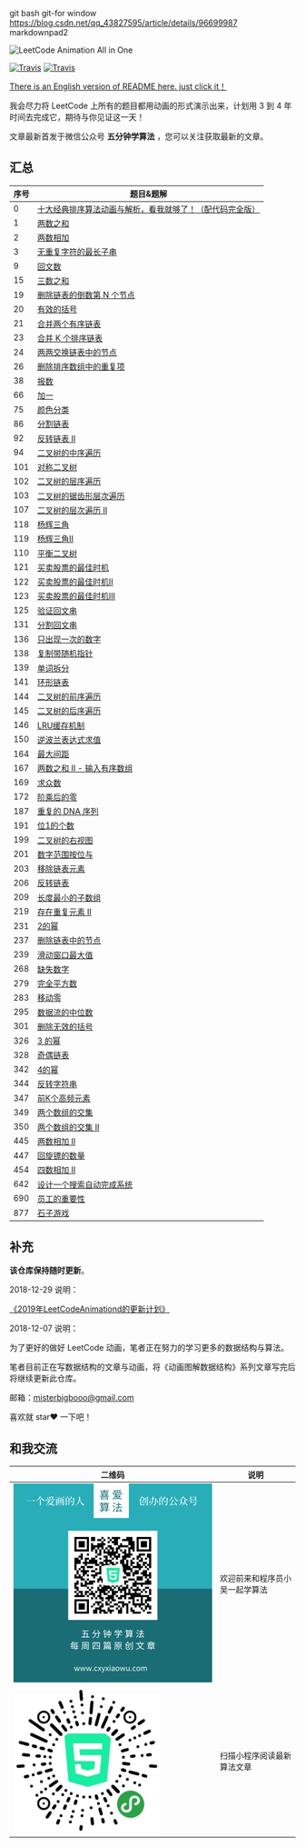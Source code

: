 git bash git-for window
https://blog.csdn.net/qq_43827595/article/details/96699987 markdownpad2

![LeetCode Animation All in One](https://upload-images.jianshu.io/upload_images/1940317-e837182a805cecce.png?imageMogr2/auto-orient/strip%7CimageView2/2/w/1240)

[![Travis](https://img.shields.io/badge/language-C++-red.svg)](https://developer.apple.com/.md)
[![Travis](https://img.shields.io/badge/language-Java-yellow.svg)](https://developer.apple.com/.md)


[There is an English version of README here. just click it！](https://github.com/MisterBooo/LeetCodeAnimation/blob/master/README-En.md)

我会尽力将 LeetCode 上所有的题目都用动画的形式演示出来，计划用 3 到 4 年时间去完成它，期待与你见证这一天！

文章最新首发于微信公众号 **五分钟学算法** ，您可以关注获取最新的文章。

## 汇总

| 序号 | 题目&题解                                                    |
| ---- | ------------------------------------------------------------ |
| 0    | [十大经典排序算法动画与解析，看我就够了！（配代码完全版）](https://mp.weixin.qq.com/s/vn3KiV-ez79FmbZ36SX9lg) |
| 1    | [两数之和](https://github.com/MisterBooo/LeetCodeAnimation/tree/master/notes/LeetCode第1号问题：两数之和.md) |
| 2    | [两数相加](https://github.com/MisterBooo/LeetCodeAnimation/tree/master/notes/LeetCode第2号问题：两数相加.md) |
| 3    | [无重复字符的最长子串](https://github.com/MisterBooo/LeetCodeAnimation/tree/master/notes/LeetCode第3号问题：无重复字符的最长子串.md) |
| 9    | [回文数](https://github.com/MisterBooo/LeetCodeAnimation/tree/master/notes/LeetCode第9号问题：回文数.md) |
| 15   | [三数之和](https://github.com/MisterBooo/LeetCodeAnimation/tree/master/notes/LeetCode第15号问题：三数之和.md) |
| 19   | [删除链表的倒数第 N 个节点](https://github.com/MisterBooo/LeetCodeAnimation/tree/master/notes/LeetCode第19号问题：删除链表的倒数第N个节点.md) |
| 20   | [有效的括号](https://github.com/MisterBooo/LeetCodeAnimation/tree/master/notes/LeetCode第20号问题：有效的括号.md) |
| 21   | [合并两个有序链表](https://github.com/MisterBooo/LeetCodeAnimation/tree/master/notes/LeetCode第21号问题：合并两个有序链表.md) |
| 23   | [合并 K 个排序链表](https://github.com/MisterBooo/LeetCodeAnimation/tree/master/notes/LeetCode第23号问题：合并K个排序链表.md) |
| 24   | [两两交换链表中的节点](https://github.com/MisterBooo/LeetCodeAnimation/tree/master/notes/LeetCode第24号问题：两两交换链表中的节点.md) |
| 26   | [删除排序数组中的重复项](https://github.com/MisterBooo/LeetCodeAnimation/tree/master/notes/LeetCode第26号问题：删除排序数组中的重复项.md) |
| 38   | [报数](https://mp.weixin.qq.com/s/DKXJR8pNX3fKGvtSn0TEjw)    |
| 66   | [加一](https://github.com/MisterBooo/LeetCodeAnimation/tree/master/notes/LeetCode第66号问题：加一.md) |
| 75   | [颜色分类](https://github.com/MisterBooo/LeetCodeAnimation/tree/master/notes/LeetCode第75号问题：颜色分类.md) |
| 86   | [分割链表](https://github.com/MisterBooo/LeetCodeAnimation/tree/master/notes/LeetCode第86号问题：分割链表.md) |
| 92   | [反转链表 II](https://github.com/MisterBooo/LeetCodeAnimation/tree/master/notes/LeetCode第92号问题：反转链表II.md) |
| 94   | [二叉树的中序遍历](https://github.com/MisterBooo/LeetCodeAnimation/tree/master/notes/LeetCode第94号问题：二叉树的中序遍历.md) |
| 101  | [对称二叉树](https://github.com/MisterBooo/LeetCodeAnimation/tree/master/notes/LeetCode第101号问题：对称二叉树.md) |
| 102  | [二叉树的层序遍历](https://github.com/MisterBooo/LeetCodeAnimation/tree/master/notes/LeetCode第102号问题：二叉树的层序遍历.md) |
| 103  | [二叉树的锯齿形层次遍历](https://github.com/MisterBooo/LeetCodeAnimation/tree/master/notes/LeetCode第103号问题：二叉树的锯齿形层次遍历.md) |
| 107  | [二叉树的层次遍历 II](https://github.com/MisterBooo/LeetCodeAnimation/tree/master/notes/LeetCode第107号问题：二叉树的层次遍历II.md) |
| 118  | [杨辉三角](https://github.com/MisterBooo/LeetCodeAnimation/tree/master/notes/LeetCode第118号问题：杨辉三角.md) |
| 119  | [杨辉三角II](https://github.com/MisterBooo/LeetCodeAnimation/tree/master/notes/LeetCode第119号问题：杨辉三角II.md) |
| 110  | [平衡二叉树](https://github.com/MisterBooo/LeetCodeAnimation/tree/master/notes/LeetCode第110号问题：平衡二叉树.md) |
| 121  | [买卖股票的最佳时机](https://github.com/MisterBooo/LeetCodeAnimation/tree/master/notes/LeetCode第121号问题：买卖股票的最佳时机.md) |
| 122  | [买卖股票的最佳时机II](https://github.com/MisterBooo/LeetCodeAnimation/tree/master/notes/LeetCode第122号问题：买卖股票的最佳时机II.md) |
| 123  | [买卖股票的最佳时机III](https://github.com/MisterBooo/LeetCodeAnimation/tree/master/notes/LeetCode第123号问题：买卖股票的最佳时机III.md) |
| 125  | [验证回文串](https://github.com/MisterBooo/LeetCodeAnimation/tree/master/notes/LeetCode第125号问题：验证回文串.md) |
| 131  | [分割回文串](https://github.com/MisterBooo/LeetCodeAnimation/tree/master/notes/LeetCode第131号问题：分割回文串.md) |
| 136  | [只出现一次的数字](https://github.com/MisterBooo/LeetCodeAnimation/tree/master/notes/LeetCode第136号问题：只出现一次的数字.md) |
| 138  | [复制带随机指针](https://github.com/MisterBooo/LeetCodeAnimation/tree/master/notes/LeetCode第138号问题：复制带随机指针.md) |
| 139  | [单词拆分](https://github.com/MisterBooo/LeetCodeAnimation/tree/master/notes/LeetCode第139号问题：单词拆分.md) |
| 141  | [环形链表](https://github.com/MisterBooo/LeetCodeAnimation/tree/master/notes/LeetCode第141号问题：环形链表.md) |
| 144  | [二叉树的前序遍历](https://github.com/MisterBooo/LeetCodeAnimation/tree/master/notes/LeetCode第144号问题：二叉树的前序遍历.md) |
| 145  | [二叉树的后序遍历](https://github.com/MisterBooo/LeetCodeAnimation/tree/master/notes/LeetCode第145号问题：二叉树的后序遍历.md) |
| 146  | [LRU缓存机制](https://github.com/MisterBooo/LeetCodeAnimation/tree/master/notes/LeetCode第146号问题：LRU缓存机制.md) |
| 150  | [逆波兰表达式求值](https://github.com/MisterBooo/LeetCodeAnimation/tree/master/notes/LeetCode第150号问题：逆波兰表达式求值.md) |
| 164  | [最大间距](https://mp.weixin.qq.com/s/xHxjCDdFZyCW2pnY6Cz8SQ) |
| 167  | [两数之和 II - 输入有序数组](https://github.com/MisterBooo/LeetCodeAnimation/tree/master/notes/LeetCode第167号问题：两数之和II-输入有序数组.md) |
| 169  | [求众数](https://github.com/MisterBooo/LeetCodeAnimation/tree/master/notes/LeetCode第169号问题：求众数.md) |
| 172  | [阶乘后的零](https://github.com/MisterBooo/LeetCodeAnimation/tree/master/notes/LeetCode第172号问题：阶乘后的零.md) |
| 187  | [重复的 DNA 序列](https://github.com/MisterBooo/LeetCodeAnimation/tree/master/notes/LeetCode第187号问题：重复的DNA序列.md) |
| 191  | [位1的个数](https://github.com/MisterBooo/LeetCodeAnimation/tree/master/notes/LeetCode第191号问题：位1的个数.md) |
| 199  | [二叉树的右视图](https://github.com/MisterBooo/LeetCodeAnimation/tree/master/notes/LeetCode第199号问题：二叉树的右视图.md) |
| 201  | [数字范围按位与](https://github.com/MisterBooo/LeetCodeAnimation/tree/master/notes/LeetCode第201号问题：数字范围按位与.md) |
| 203  | [移除链表元素](https://github.com/MisterBooo/LeetCodeAnimation/tree/master/notes/LeetCode第203号问题：移除链表元素.md) |
| 206  | [反转链表](https://github.com/MisterBooo/LeetCodeAnimation/tree/master/notes/LeetCode第206号问题：反转链表.md) |
| 209  | [长度最小的子数组](https://github.com/MisterBooo/LeetCodeAnimation/tree/master/notes/LeetCode第209号问题：长度最小的子数组.md) |
| 219  | [存在重复元素 II](https://github.com/MisterBooo/LeetCodeAnimation/tree/master/notes/LeetCode第219号问题：存在重复元素II.md) |
| 231  | [2的幂](https://github.com/MisterBooo/LeetCodeAnimation/tree/master/notes/LeetCode第231号问题：2的幂.md) |
| 237  | [删除链表中的节点](https://github.com/MisterBooo/LeetCodeAnimation/tree/master/notes/LeetCode第237号问题：删除链表中的节点.md) |
| 239  | [滑动窗口最大值](https://github.com/MisterBooo/LeetCodeAnimation/tree/master/notes/LeetCode第239号问题：滑动窗口最大值.md) |
| 268  | [缺失数字](https://github.com/MisterBooo/LeetCodeAnimation/tree/master/notes/LeetCode第268号问题：缺失数字.md) |
| 279  | [完全平方数](https://github.com/MisterBooo/LeetCodeAnimation/tree/master/notes/LeetCode第279号问题：完全平方数.md) |
| 283  | [移动零](https://github.com/MisterBooo/LeetCodeAnimation/tree/master/notes/LeetCode第283号问题：移动零.md) |
| 295  | [数据流的中位数](https://github.com/MisterBooo/LeetCodeAnimation/tree/master/notes/LeetCode第295号问题：数据流的中位数.md) |
| 301  | [删除无效的括号](https://github.com/MisterBooo/LeetCodeAnimation/tree/master/notes/LeetCode第301号问题：删除无效的括号.md) |
| 326  | [3 的幂](https://github.com/MisterBooo/LeetCodeAnimation/tree/master/notes/LeetCode第326号问题：3的幂.md) |
| 328  | [奇偶链表](https://github.com/MisterBooo/LeetCodeAnimation/tree/master/notes/LeetCode第328号问题：奇偶链表.md) |
| 342  | [4的幂](https://github.com/MisterBooo/LeetCodeAnimation/tree/master/notes/LeetCode第342号问题：4的幂.md) |
| 344  | [反转字符串](https://github.com/MisterBooo/LeetCodeAnimation/tree/master/notes/LeetCode第344号问题：反转字符串.md) |
| 347  | [前K个高频元素](https://github.com/MisterBooo/LeetCodeAnimation/tree/master/notes/LeetCode第347号问题：前K个高频元素.md) |
| 349  | [两个数组的交集](https://github.com/MisterBooo/LeetCodeAnimation/tree/master/notes/LeetCode第349号问题：两个数组的交集.md) |
| 350  | [两个数组的交集 II](https://github.com/MisterBooo/LeetCodeAnimation/tree/master/notes/LeetCode第350号问题：两个数组的交集II.md) |
| 445  | [两数相加 II](https://github.com/MisterBooo/LeetCodeAnimation/tree/master/notes/LeetCode第445号问题：两数相加II.md) |
| 447  | [回旋镖的数量](https://github.com/MisterBooo/LeetCodeAnimation/tree/master/notes/LeetCode第447号问题：回旋镖的数量.md) |
| 454  | [四数相加 II](https://github.com/MisterBooo/LeetCodeAnimation/tree/master/notes/LeetCode第454号问题：四数相加II.md) |
| 642  | [设计一个搜索自动完成系统](https://github.com/MisterBooo/LeetCodeAnimation/tree/master/notes/LeetCode第642号问题：设计一个搜索自动完成系统.md) |
| 690  | [员工的重要性](https://github.com/MisterBooo/LeetCodeAnimation/tree/master/notes/LeetCode第690号问题：员工的重要性.md) |
| 877  | [石子游戏](https://github.com/MisterBooo/LeetCodeAnimation/tree/master/notes/LeetCode第877号问题：石子游戏.md) |



## 补充
**该仓库保持随时更新**。

2018-12-29 说明：

[《2019年LeetCodeAnimationd的更新计划》](https://mp.weixin.qq.com/s?__biz=MzUyNjQxNjYyMg==&mid=2247484375&idx=1&sn=5a5482d9863342650d8b43bb59171f7c&chksm=fa0e6c56cd79e540115e52500b80c8e72001c87ddceb7c0ae1de166fd283d632b960cde41aca&token=578760218&lang=zh_CN#rd)

2018-12-07 说明：

为了更好的做好 LeetCode 动画，笔者正在努力的学习更多的数据结构与算法。

笔者目前正在写数据结构的文章与动画，将《动画图解数据结构》系列文章写完后将继续更新此仓库。

邮箱：misterbigbooo@gmail.com

喜欢就 star❤️ 一下吧！

## 和我交流



| 二维码 |  说明 |
| --- | ---  |
|![](https://raw.githubusercontent.com/MisterBooo/myBlogPic/master/20190711094817.png) | 欢迎前来和程序员小吴一起学算法 |
|![](https://raw.githubusercontent.com/MisterBooo/myBlogPic/master/20190625171010.jpeg) | 扫描小程序阅读最新算法文章 |











